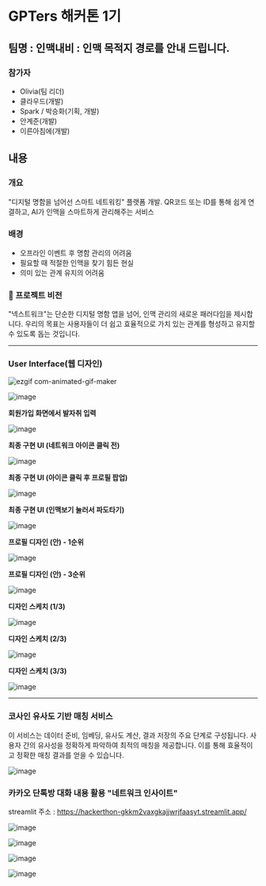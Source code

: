 # GPTers 해커톤 1기

## 팀명 : 인맥내비 : 인맥 목적지 경로를 안내 드립니다.

### 참가자 
- Olivia(팀 리더)
- 클라우드(개발)
- Spark / 박승화(기획, 개발)
- 안계준(개발)
- 이른아침에(개발)


## 내용

### 개요
"디지털 명함을 넘어선 스마트 네트워킹" 플랫폼 개발. QR코드 또는 ID를 통해 쉽게 연결하고, AI가 인맥을 스마트하게 관리해주는 서비스

### 배경
- 오프라인 이벤트 후 명함 관리의 어려움
- 필요할 때 적절한 인맥을 찾기 힘든 현실
- 의미 있는 관계 유지의 어려움

### 🚀 프로젝트 비전
"넥스트워크"는 단순한 디지털 명함 앱을 넘어, 인맥 관리의 새로운 패러다임을 제시합니다. 우리의 목표는 사용자들이 더 쉽고 효율적으로 가치 있는 관계를 형성하고 유지할 수 있도록 돕는 것입니다.


---

### User Interface(웹 디자인)


![ezgif com-animated-gif-maker](https://github.com/kwangjuri-dev/hackerthon/assets/155471168/5116f4ac-5adf-4d8a-b6f2-4fe6cab45642)


![image](https://github.com/kwangjuri-dev/hackerthon/assets/155471168/887660f4-8f5d-4b5f-9185-8012eb3f1d2a)

**회원가입 화면에서 발자취 입력**

![image](https://github.com/kwangjuri-dev/hackerthon/assets/155471168/5a8deca7-6d86-4dba-9dac-1eac516b9da6)

**최종 구현 UI (네트워크 아이콘 클릭 전)**

![image](https://github.com/kwangjuri-dev/hackerthon/assets/155471168/8f774377-47b2-44ad-80d5-1cddcecaaf40)

**최종 구현  UI (아이콘 클릭 후 프로필 팝업)**

![image](https://github.com/kwangjuri-dev/hackerthon/assets/155471168/80c1dae3-9abd-44d6-b7ce-2ea973329094)

**최종 구현 UI (인맥보기 눌러서 파도타기)**

![image](https://github.com/kwangjuri-dev/hackerthon/assets/155471168/5a68e3fb-2358-4814-87ba-1455bdc0daaf)

**프로필 디자인 (안) - 1순위**

![image](https://github.com/kwangjuri-dev/hackerthon/assets/155471168/8a719df4-e92a-44d6-80c2-4a374ea6793e)

**프로필 디자인 (안) - 3순위**

![image](https://github.com/kwangjuri-dev/hackerthon/assets/155471168/fb466a7b-eee4-408b-98aa-34658990132d)

**디자인 스케치 (1/3)**

![image](https://github.com/kwangjuri-dev/hackerthon/assets/155471168/de8cdc11-2367-4db7-8b93-c46fb3a3d908)

**디자인 스케치 (2/3)**

![image](https://github.com/kwangjuri-dev/hackerthon/assets/155471168/4bed15b8-d72a-4594-9554-20da90f7b9dd)

**디자인 스케치 (3/3)**

![image](https://github.com/kwangjuri-dev/hackerthon/assets/155471168/c542b4e9-9865-4a66-97c7-1118858e0dd8)


---

### 코사인 유사도 기반 매칭 서비스
이 서비스는 데이터 준비, 임베딩, 유사도 계산, 결과 저장의 주요 단계로 구성됩니다.
사용자 간의 유사성을 정확하게 파악하여 최적의 매칭을 제공합니다. 이를 통해 효율적이고 정확한 매칭 결과를 얻을 수 있습니다.

![image](https://github.com/kwangjuri-dev/hackerthon/assets/155471168/af3d114d-affb-43e4-80c3-806c6d53ef1e)



### 카카오 단톡방 대화 내용 활용 "네트워크 인사이트"

streamlit 주소 : https://hackerthon-gkkm2vaxgkajjwrjfaasyt.streamlit.app/

![image](https://github.com/kwangjuri-dev/hackerthon/assets/155471168/f9cb3db1-a46b-46d9-a4d3-96b97e26b223)


![image](https://github.com/kwangjuri-dev/hackerthon/assets/155471168/eeb77495-c816-4814-a303-83bf92f4cfd4)

![image](https://github.com/kwangjuri-dev/hackerthon/assets/155471168/4615ca19-a39c-4fec-8c6a-f03a1d42b44c)

![image](https://github.com/kwangjuri-dev/hackerthon/assets/155471168/4d117e2c-d9c1-43cf-8113-17cfcdf1eaab)





